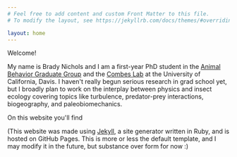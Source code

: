 ```yaml
---
# Feel free to add content and custom Front Matter to this file.
# To modify the layout, see https://jekyllrb.com/docs/themes/#overriding-theme-defaults

layout: home
---
```



Welcome!

My name is Brady Nichols and I am a first-year PhD student in the [Animal Behavior Graduate Group](https://anb.ucdavis.edu/) and the [Combes Lab](https://combeslab.faculty.ucdavis.edu/) at the University of California, Davis. I haven't really begun serious research in grad school yet, but I broadly plan to work on the interplay between physics and insect ecology covering topics like turbulence, predator-prey interactions, biogeography, and paleobiomechanics.

On this website you'll find 





<!-- My name is Brady Nichols and I'm a senior (c/o 2024) at Bowdoin College studying math and phyics with an ecology & evolutionary biology minor. I'm primarily interested in comparative biomechanics, or more broadly applications of math and physics to answering questions in ecology and evolution, and I hope to update this website with "starting [x] PhD program in Fall 2024" within the few months! -->

<!-- I was originally inspired to start this blog because throughout undergrad I enjoyed watching some PhD vloggers (namely [Simon Clark](https://www.youtube.com/@SimonClark)) and it got me lots of valuable insight into the process that made me very excited to go through with it, especially since they spoke a lot about the good parts of doing a PhD which it seems are rarely stated on other communities i.e. Reddit. I also journal anyway, and I am broadly interested in science writing, so maintaining a blog holds me accountable for cleaning up some of my journal entries and gets me some practice communicating science. In general I hope that this blog can foster some interest in my favorite subset of science, and give people some insight into the PhD life. I'll also probably throw random philosophical things here or there when I feel comfortable enough. -->

<!-- Anyway, I thank you greatly for stopping by, and feel free to reach out whether you are someone interested in my research or writing or a high schooler or undergrad looking for some advice.

<3 -->






(This website was made using [Jekyll](https://jekyllrb.com/), a site generator written in Ruby, and is hosted on GitHub Pages. This is more or less the default template, and I may modify it in the future, but substance over form for now :)